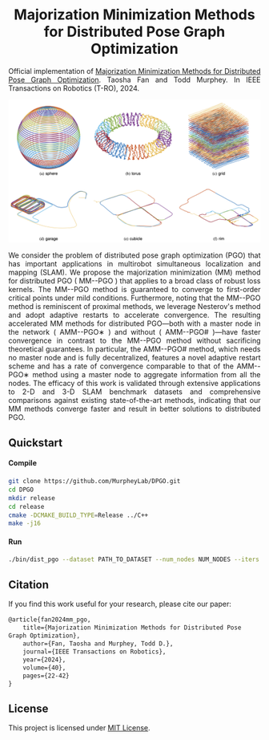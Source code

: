 <h1 align="center">
    Majorization Minimization Methods for Distributed Pose Graph Optimization
</h1>

<p align="justify">
Official implementation of <a href="https://arxiv.org/abs/2108.00083">Majorization Minimization Methods for Distributed Pose Graph Optimization</a>. Taosha Fan and Todd Murphey. In IEEE Transactions on Robotics (T-RO), 2024.
</p>

<p align="center">
    <img src="./doc/figure.png" alt="drawing" width="700"/>
</p>

<p align="justify">
We consider the problem of distributed pose graph optimization (PGO) that has important applications in multirobot simultaneous localization and mapping (SLAM). We propose the majorization minimization (MM) method for distributed PGO ( MM--PGO ) that applies to a broad class of robust loss kernels. The MM--PGO method is guaranteed to converge to first-order critical points under mild conditions. Furthermore, noting that the MM--PGO method is reminiscent of proximal methods, we leverage Nesterov's method and adopt adaptive restarts to accelerate convergence. The resulting accelerated MM methods for distributed PGO—both with a master node in the network ( AMM--PGO∗ ) and without ( AMM--PGO# )—have faster convergence in contrast to the MM--PGO method without sacrificing theoretical guarantees. In particular, the AMM--PGO# method, which needs no master node and is fully decentralized, features a novel adaptive restart scheme and has a rate of convergence comparable to that of the AMM--PGO∗ method using a master node to aggregate information from all the nodes. The efficacy of this work is validated through extensive applications to 2-D and 3-D SLAM benchmark datasets and comprehensive comparisons against existing state-of-the-art methods, indicating that our MM methods converge faster and result in better solutions to distributed PGO.
</p>

## Quickstart

#### Compile

```bash
git clone https://github.com/MurpheyLab/DPGO.git
cd DPGO
mkdir release
cd release
cmake -DCMAKE_BUILD_TYPE=Release ../C++
make -j16
```

#### Run

```bash
./bin/dist_pgo --dataset PATH_TO_DATASET --num_nodes NUM_NODES --iters 1000 --loss "trivial"  --save true --dist_init true
```

## Citation

If you find this work useful for your research, please cite our paper:

```
@article{fan2024mm_pgo,
	title={Majorization Minimization Methods for Distributed Pose Graph Optimization}, 
	author={Fan, Taosha and Murphey, Todd D.},
	journal={IEEE Transactions on Robotics}, 
	year={2024},
	volume={40},
	pages={22-42}
}
```

## License
This project is licensed under [MIT License](./LICENSE).
